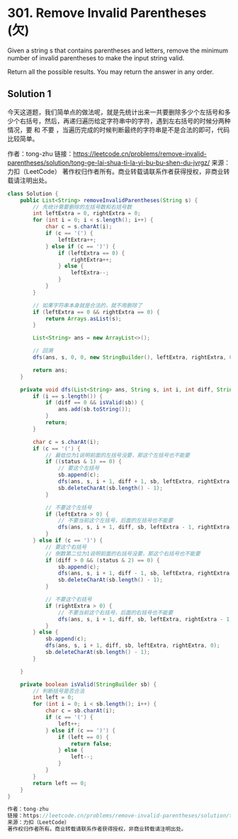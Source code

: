 # 301. Remove Invalid Parentheses (欠)

Given a string s that contains parentheses and letters, remove the minimum number of invalid parentheses to make the input string valid.

Return all the possible results. You may return the answer in any order.

## Solution 1
今天这道题，我们简单点的做法呢，就是先统计出来一共要删除多少个左括号和多少个右括号，然后，再递归遍历给定字符串中的字符，遇到左右括号的时候分两种情况，要 和 不要 ，当遍历完成的时候判断最终的字符串是不是合法的即可，代码比较简单。

作者：tong-zhu
链接：https://leetcode.cn/problems/remove-invalid-parentheses/solution/tong-ge-lai-shua-ti-la-yi-bu-bu-shen-du-jvrgz/
来源：力扣（LeetCode）
著作权归作者所有。商业转载请联系作者获得授权，非商业转载请注明出处。
```java
class Solution {
    public List<String> removeInvalidParentheses(String s) {
        // 先统计需要删除的左括号数和右括号数
        int leftExtra = 0, rightExtra = 0;
        for (int i = 0; i < s.length(); i++) {
            char c = s.charAt(i);
            if (c == '(') {
                leftExtra++;
            } else if (c == ')') {
                if (leftExtra == 0) {
                    rightExtra++;
                } else {
                    leftExtra--;
                }
            }
        }

        // 如果字符串本身就是合法的，就不用删除了
        if (leftExtra == 0 && rightExtra == 0) {
            return Arrays.asList(s);
        }

        List<String> ans = new ArrayList<>();

        // 回溯
        dfs(ans, s, 0, 0, new StringBuilder(), leftExtra, rightExtra, 0);

        return ans;
    }

    private void dfs(List<String> ans, String s, int i, int diff, StringBuilder sb, int leftExtra, int rightExtra, int status) {
        if (i == s.length()) {
            if (diff == 0 && isValid(sb)) {
                ans.add(sb.toString());
            }
            return;
        }

        char c = s.charAt(i);
        if (c == '(') {
            // 最低位为1说明前面的左括号没要，那这个左括号也不能要
            if ((status & 1) == 0) {
                // 要这个左括号
                sb.append(c);
                dfs(ans, s, i + 1, diff + 1, sb, leftExtra, rightExtra, 0);
                sb.deleteCharAt(sb.length() - 1);
            }

            // 不要这个左括号
            if (leftExtra > 0) {
                // 不要当前这个左括号，后面的左括号也不能要
                dfs(ans, s, i + 1, diff, sb, leftExtra - 1, rightExtra, status | 1);
            }
        } else if (c == ')') {
            // 要这个右括号
            // 倒数第二位为1说明前面的右括号没要，那这个右括号也不能要
            if (diff > 0 && (status & 2) == 0) {
                sb.append(c);
                dfs(ans, s, i + 1, diff - 1, sb, leftExtra, rightExtra, 0);
                sb.deleteCharAt(sb.length() - 1);
            }

            // 不要这个右括号
            if (rightExtra > 0) {
                // 不要当前这个右括号，后面的右括号也不能要
                dfs(ans, s, i + 1, diff, sb, leftExtra, rightExtra - 1, status | 2);
            }
        } else {
            sb.append(c);
            dfs(ans, s, i + 1, diff, sb, leftExtra, rightExtra, 0);
            sb.deleteCharAt(sb.length() - 1);
        }

    }

    private boolean isValid(StringBuilder sb) {
        // 判断括号是否合法
        int left = 0;
        for (int i = 0; i < sb.length(); i++) {
            char c = sb.charAt(i);
            if (c == '(') {
                left++;
            } else if (c == ')') {
                if (left == 0) {
                    return false;
                } else {
                    left--;
                }
            }
        }
        return left == 0;
    }
}

作者：tong-zhu
链接：https://leetcode.cn/problems/remove-invalid-parentheses/solution/tong-ge-lai-shua-ti-la-yi-bu-bu-shen-du-jvrgz/
来源：力扣（LeetCode）
著作权归作者所有。商业转载请联系作者获得授权，非商业转载请注明出处。
```